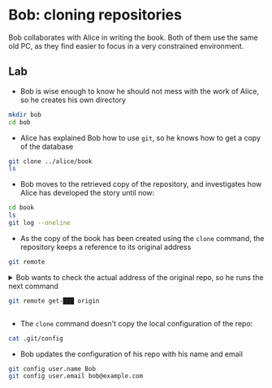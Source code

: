 # Bob: cloning repositories

Bob collaborates with Alice in writing the book. Both of them use the same old PC, as they find easier to focus in a very constrained environment. 

## Lab

* Bob is wise enough to know he should not mess with the work of Alice, so he creates his own directory

```bash
mkdir bob
cd bob
```

* Alice has explained Bob how to use `git`, so he knows how to get a copy of the database

```bash
git clone ../alice/book
ls
```

* Bob moves to the retrieved copy of the repository, and investigates how Alice has
developed the story until now:

```bash
cd book
ls
git log --oneline
```

* As the copy of the book has been created using the `clone` command, 
the repository keeps a reference to its original address

```bash
git remote
```

<details>
<summary>
Bob wants to check the actual address of the original repo, so he
runs the next command

```bash
git remote get-███ origin
```
</summary>

---
#### Solution

```bash
git remote get-url origin
```
---
</details>

* The `clone` command doesn't copy the local configuration of the repo:

```bash
cat .git/config
```

* Bob updates the configuration of his repo with his name and email

```bash
git config user.name Bob
git config user.email bob@example.com
```
